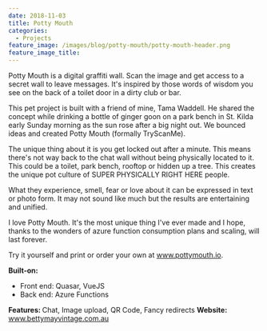 ```yaml
---
date: 2018-11-03
title: Potty Mouth
categories:
  - Projects
feature_image: /images/blog/potty-mouth/potty-mouth-header.png
feature_image_title: 
---
```

<p>
Potty Mouth is a digital graffiti wall. Scan the image and get access to a secret wall to leave messages. It's inspired by those words of wisdom you see on the back of a toilet door in a dirty club or bar.
</p>
<p>
This pet project is built with a friend of mine, Tama Waddell. He shared the concept while drinking a bottle of ginger goon on a park bench in St. Kilda early Sunday morning as the sun rose after a big night out. We bounced ideas and created Potty Mouth (formally TryScanMe).
</p>
<p>
The unique thing about it is you get locked out after a minute. This means there's not way back to the chat wall without being physically located to it. This could be a toilet, park bench, rooftop or hidden up a tree. This creates the unique pot culture of SUPER PHYSICALLY RIGHT HERE people.
</p>
<p>
What they experience, smell, fear or love about it can be expressed in text or photo form. It may not sound like much but the results are entertaining and unified. 
</p>
<p>
I love Potty Mouth. It's the most unique thing I've ever made and I hope, thanks to the wonders of azure function consumption plans and scaling, will last forever.
</p>
<p>
Try it yourself and print or order your own at <a href="https://www.pottymouth.io">www.pottymouth.io</a>.
</p>
<strong>Built-on:</strong>
<ul>
  <li>Front end: Quasar, VueJS</li>
  <li>Back end: Azure Functions</li>
</ul>
<strong>Features: </strong>Chat, Image upload, QR Code, Fancy redirects
<strong>Website:</strong> <a href="www.bettymayvintage.com.au">www.bettymayvintage.com.au</a>
</p>